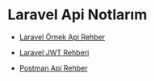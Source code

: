 # Laravel Api Notlarım

- [Laravel Örnek Api Rehber](https://github.com/kaankaltakkiran/Linux_notlarim/blob/main/php_notlarim/notlarim/laravel_api_notlarim/notlarim/blog_api_ornegi/blog_api_rehberi.md)

- [Laravel JWT Rehberi](https://github.com/kaankaltakkiran/Linux_notlarim/blob/main/php_notlarim/notlarim/laravel_api_notlarim/notlarim/blog_api_ornegi/jwt_rehberi.md)

- [Postman Api Rehber](https://github.com/kaankaltakkiran/Linux_notlarim/blob/main/php_notlarim/notlarim/laravel_api_notlarim/notlarim/blog_api_ornegi/postman_rehberi.md)
